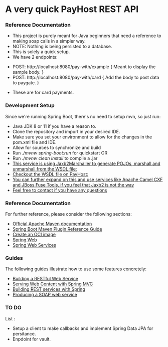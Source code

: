# A very quick PayHost REST API

### Reference Documentation
* This project is purely meant for Java beginners that need a reference to making soap calls in a simpler way.
* NOTE: Nothing is being persisted to a database.
* This is solely a quick setup.
* We have 2 endpoints: 
 - POST: http://localhost:8080/pay-with/example {
        Meant to display the sample body.  }
 - POST: http://localhost:8080/pay-with/card {
        Add the body to post data to paygate.
    }
* These are for card payments.

### Development Setup
Since we're running Spring Boot, there's no need to setup mvn, so just run:

* Java JDK 8 or 11 if you have a reason to.
* Clone the repository and import in your desired IDE.
* Make sure you set your environment to allow for the changes in the pom.xml file and IDE.
* Allow for sources to synchronize and build
* Run *./mvnw spring-boot:run* for quickstart OR
* Run *./mvnw clean install* to compile a .jar
* [This service is using Jaxb2Marshaller to generate POJOs, marshall and unmarshall from the WSDL file:](https://docs.spring.io/spring/docs/current/javadoc-api/org/springframework/oxm/jaxb/Jaxb2Marshaller.html)
* [Checkout the WSDL file on PayHost:](https://secure.paygate.co.za/payhost/process.trans?wsdl)
* [You can further expand on this and use services like Apache Camel CXF and JBoss Fuse Tools, if you feel that Jaxb2 is not the way](https://access.redhat.com/documentation/en-us/red_hat_jboss_fuse/6.3/html/apache_camel_development_guide/implws-wsdlfirst)
* [Feel free to contact if you have any questions](markmngoma@outlok.com)


### Reference Documentation
For further reference, please consider the following sections:

* [Official Apache Maven documentation](https://maven.apache.org/guides/index.html)
* [Spring Boot Maven Plugin Reference Guide](https://docs.spring.io/spring-boot/docs/2.3.0.RELEASE/maven-plugin/reference/html/)
* [Create an OCI image](https://docs.spring.io/spring-boot/docs/2.3.0.RELEASE/maven-plugin/reference/html/#build-image)
* [Spring Web](https://docs.spring.io/spring-boot/docs/2.3.0.RELEASE/reference/htmlsingle/#boot-features-developing-web-applications)
* [Spring Web Services](https://docs.spring.io/spring-boot/docs/2.3.0.RELEASE/reference/htmlsingle/#boot-features-webservices)


### Guides
The following guides illustrate how to use some features concretely:

* [Building a RESTful Web Service](https://spring.io/guides/gs/rest-service/)
* [Serving Web Content with Spring MVC](https://spring.io/guides/gs/serving-web-content/)
* [Building REST services with Spring](https://spring.io/guides/tutorials/bookmarks/)
* [Producing a SOAP web service](https://spring.io/guides/gs/producing-web-service/)

### TO DO

List :  
* Setup a client to make callbacks and implement Spring Data JPA for persitance.
* Enpdoint for vault. 

